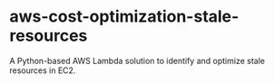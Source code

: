 # aws-cost-optimization-stale-resources
A Python-based AWS Lambda solution to identify and optimize stale resources in EC2.
